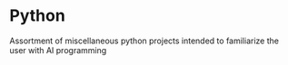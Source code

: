 # Python
Assortment of miscellaneous python projects intended to familiarize the user with AI programming
